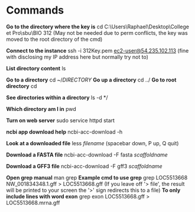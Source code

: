 # Commands

**Go to the directory where the key is**
cd C:\Users\Raphael\Desktop\College et Pro\sbu\BIO 312          (May not be needed due to perm conflicts, the key was moved to the root directory of the cmd)

**Connect to the instance**
ssh -i 312Key.pem ec2-user@54.235.102.113               (fine with disclosing my IP address here but normally try not to)

**List directory content**
ls

**Go to a directory**
cd ~/*DIRECTORY*
**Go up a directory**
cd ../
**Go to root directory**
cd

**See directories within a directory**
ls -d */

**Which directory am I in**
pwd

**Turn on web server**
sudo service httpd start

**ncbi app download help**
ncbi-acc-download -h

**Look at a downloaded file**
less *filename*           (spacebar down, P up, Q quit)

**Download a FASTA file**
ncbi-acc-download -F fasta *scaffoldname*

**Download a GFF3 file**
ncbi-acc-download -F gff3 *scaffoldname*

**Open grep manual**
man grep
**Example cmd to use grep**
grep LOC5513668 NW_001834348.1.gff > LOC5513668.gff                 (If you leave off '> file', the result will be printed to your screen the '>' sign redirects this to a file)
**To only include lines with word exon**
grep exon LOC5513668.gff > LOC5513668.mrna.gff
